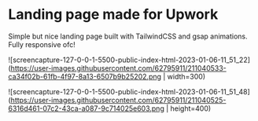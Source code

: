 # Landing page made for Upwork

Simple but nice landing page built with TailwindCSS and gsap animations. Fully responsive ofc!


![screencapture-127-0-0-1-5500-public-index-html-2023-01-06-11_51_22](https://user-images.githubusercontent.com/62795911/211040533-ca34f02b-61fb-4f97-8a13-6507b9b25202.png | width=300)

![screencapture-127-0-0-1-5500-public-index-html-2023-01-06-11_51_48](https://user-images.githubusercontent.com/62795911/211040525-6316d461-07c2-43ca-a087-9c714025e603.png | height=400)

